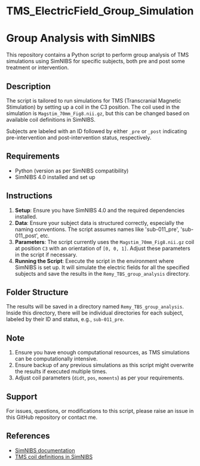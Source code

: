 # TMS_ElectricField_Group_Simulation


# Group Analysis with SimNIBS

This repository contains a Python script to perform group analysis of TMS simulations using SimNIBS for specific subjects, both pre and post some treatment or intervention.

## Description

The script is tailored to run simulations for TMS (Transcranial Magnetic Stimulation) by setting up a coil in the C3 position. The coil used in the simulation is `Magstim_70mm_Fig8.nii.gz`, but this can be changed based on available coil definitions in SimNIBS.

Subjects are labeled with an ID followed by either `_pre` or `_post` indicating pre-intervention and post-intervention status, respectively. 

## Requirements

- Python (version as per SimNIBS compatibility)
- SimNIBS 4.0 installed and set up

## Instructions

1. **Setup**: Ensure you have SimNIBS 4.0 and the required dependencies installed.
2. **Data**: Ensure your subject data is structured correctly, especially the naming conventions. The script assumes names like 'sub-011_pre', 'sub-011_post', etc.
3. **Parameters**: The script currently uses the `Magstim_70mm_Fig8.nii.gz` coil at position `C3` with an orientation of `[0, 0, 1]`. Adjust these parameters in the script if necessary.
4. **Running the Script**: Execute the script in the environment where SimNIBS is set up. It will simulate the electric fields for all the specified subjects and save the results in the `Remy_TBS_group_analysis` directory.

## Folder Structure

The results will be saved in a directory named `Remy_TBS_group_analysis`. Inside this directory, there will be individual directories for each subject, labeled by their ID and status, e.g., `sub-011_pre`.

## Note

1. Ensure you have enough computational resources, as TMS simulations can be computationally intensive.
2. Ensure backup of any previous simulations as this script might overwrite the results if executed multiple times.
3. Adjust coil parameters (`didt`, `pos`, `moments`) as per your requirements.

## Support

For issues, questions, or modifications to this script, please raise an issue in this GitHub repository or contact me.

## References

- [SimNIBS documentation](http://www.simnibs.org/documentation)
- [TMS coil definitions in SimNIBS](http://www.simnibs.org/doc/simnibs/_build/html/coil_files.html)



